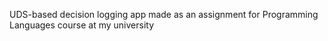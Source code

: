 UDS-based decision logging app made as an assignment for Programming Languages course at my university
